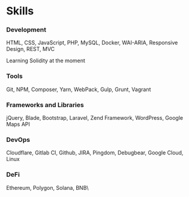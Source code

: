 # Skills

### **Development**

HTML, CSS, JavaScript, PHP, MySQL, Docker, WAI-ARIA, Responsive Design, REST, MVC

Learning Solidity at the moment

### Tools

Git, NPM, Composer, Yarn, WebPack, Gulp, Grunt, Vagrant

### **Frameworks and Libraries**

jQuery, Blade, Bootstrap, Laravel, Zend Framework, WordPress, Google Maps API

### **DevOps**

Cloudflare,  Gitlab CI, Github, JIRA, Pingdom, Debugbear, Google Cloud, Linux

### **DeFi**

Ethereum, Polygon, Solana, BNB\
